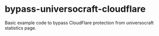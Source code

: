 # bypass-universocraft-cloudflare
Basic example code to bypass CloudFlare protection from universocraft statistics page.
